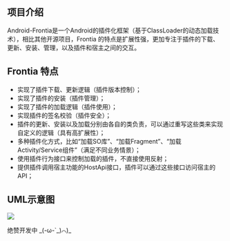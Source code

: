 ## 项目介绍
Android-Frontia是一个Android的插件化框架（基于ClassLoader的动态加载技术），相比其他开源项目，Frontia 的特点是扩展性强，更加专注于插件的下载、更新、安装、管理，以及插件和宿主之间的交互。

## Frontia 特点
- 实现了插件下载、更新逻辑（插件版本控制）；
- 实现了插件的安装（插件管理）；
- 实现了插件的加载逻辑（插件使用）；
- 实现插件的签名校验（插件安全）；
- 插件的更新、安装以及加载分别由各自的类负责，可以通过重写这些类来实现自定义的逻辑（具有高扩展性）；
- 多种插件化方式，比如“加载SO库”、“加载Fragment”、“加载Activity/Service组件”（满足不同业务情景）；
- 使用插件行为接口来控制加载的插件，不直接使用反射；
- 提供插件调用宿主功能的HostApi接口，插件可以通过这些接口访问宿主的API；

## UML示意图
![](http://i3.piimg.com/e2657ce56fd290ff.png)

绝赞开发中 \_(-ω-\`\_)⌒)\_
